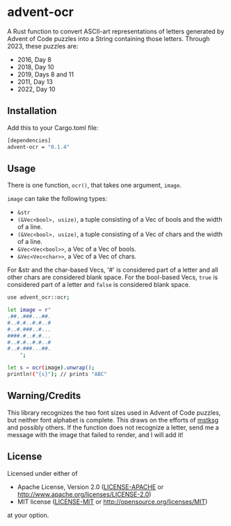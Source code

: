 # advent-ocr

A Rust function to convert ASCII-art representations of letters generated by Advent of Code puzzles into a String containing those letters. Through 2023, these puzzles are:
* 2016, Day 8
* 2018, Day 10
* 2019, Days 8 and 11
* 2011, Day 13
* 2022, Day 10

## Installation

Add this to your Cargo.toml file:
```sh
[dependencies]
advent-ocr = "0.1.4"
```

## Usage

There is one function, `ocr()`, that takes one argument, `image`.

`image` can take the following types:
* `&str`
* `(&Vec<bool>, usize)`, a tuple consisting of a Vec of bools and the width of a line.
* `(&Vec<bool>, usize)`, a tuple consisting of a Vec of chars and the width of a line.
* `&Vec<Vec<bool>>`, a Vec of a Vec of bools.
* `&Vec<Vec<char>>`, a Vec of a Vec of chars.

For &str and the char-based Vecs, '#' is considered part of a letter and all other chars are considered blank space. For the bool-based Vecs, `true` is considered part of a letter and `false` is considered blank space.

```sh
use advent_ocr::ocr;

let image = r"
.##..###...##.
#..#.#..#.#..#
#..#.###..#...
####.#..#.#...
#..#.#..#.#..#
#..#.###...##.
    ";

let s = ocr(image).unwrap();
println!("{s}"); // prints "ABC"
```

## Warning/Credits

This library recognizes the two font sizes used in Advent of Code puzzles, but neither font alphabet is complete. This draws on the efforts of [mstksg](https://github.com/mstksg) and possibly others. If the function does not recognize a letter, send me a message with the image that failed to render, and I will add it!

## License

Licensed under either of

- Apache License, Version 2.0 ([LICENSE-APACHE](LICENSE-APACHE) or
  http://www.apache.org/licenses/LICENSE-2.0)
- MIT license ([LICENSE-MIT](LICENSE-MIT) or http://opensource.org/licenses/MIT)

at your option.
